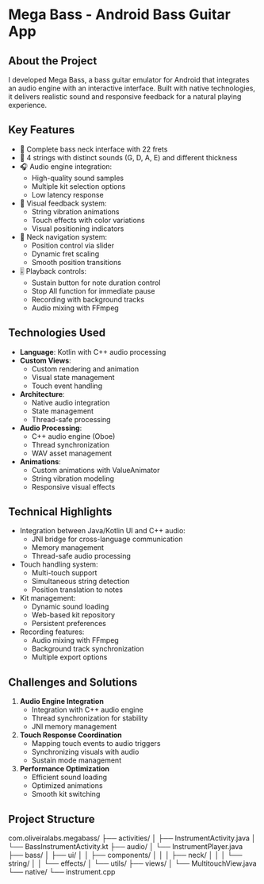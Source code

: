 # Mega Bass - Android Bass Guitar App
## About the Project
I developed Mega Bass, a bass guitar emulator for Android that integrates an audio engine with an interactive interface. Built with native technologies, it delivers realistic sound and responsive feedback for a natural playing experience.

## Key Features
- 🎸 Complete bass neck interface with 22 frets
- 🎵 4 strings with distinct sounds (G, D, A, E) and different thickness
- 🎧 Audio engine integration:
  - High-quality sound samples
  - Multiple kit selection options
  - Low latency response
- 🎯 Visual feedback system:
  - String vibration animations
  - Touch effects with color variations
  - Visual positioning indicators
- 🔄 Neck navigation system:
  - Position control via slider
  - Dynamic fret scaling
  - Smooth position transitions
- 🎚️ Playback controls:
  - Sustain button for note duration control
  - Stop All function for immediate pause
  - Recording with background tracks
  - Audio mixing with FFmpeg

## Technologies Used
- **Language**: Kotlin with C++ audio processing
- **Custom Views**: 
  - Custom rendering and animation
  - Visual state management
  - Touch event handling
- **Architecture**: 
  - Native audio integration
  - State management
  - Thread-safe processing
- **Audio Processing**:
  - C++ audio engine (Oboe)
  - Thread synchronization
  - WAV asset management
- **Animations**:
  - Custom animations with ValueAnimator
  - String vibration modeling
  - Responsive visual effects

## Technical Highlights
- Integration between Java/Kotlin UI and C++ audio:
  - JNI bridge for cross-language communication
  - Memory management
  - Thread-safe audio processing
- Touch handling system:
  - Multi-touch support
  - Simultaneous string detection
  - Position translation to notes
- Kit management:
  - Dynamic sound loading
  - Web-based kit repository
  - Persistent preferences
- Recording features:
  - Audio mixing with FFmpeg
  - Background track synchronization
  - Multiple export options

## Challenges and Solutions
1. **Audio Engine Integration**
   - Integration with C++ audio engine
   - Thread synchronization for stability
   - JNI memory management
2. **Touch Response Coordination**
   - Mapping touch events to audio triggers
   - Synchronizing visuals with audio
   - Sustain mode management
3. **Performance Optimization**
   - Efficient sound loading
   - Optimized animations
   - Smooth kit switching

## Project Structure
com.oliveiralabs.megabass/
├── activities/
│   ├── InstrumentActivity.java
│   └── BassInstrumentActivity.kt
├── audio/
│   └── InstrumentPlayer.java
├── bass/
│   ├── ui/
│   │   ├── components/
│   │   │   ├── neck/
│   │   │   └── string/
│   │   └── effects/
│   └── utils/
├── views/
│   └── MultitouchView.java
└── native/
    └── instrument.cpp
